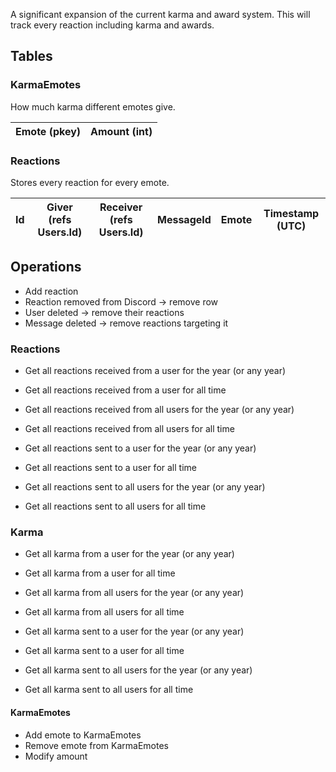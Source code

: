 A significant expansion of the current karma and award system. This will track every reaction including karma and awards.

## Tables
### KarmaEmotes
How much karma different emotes give.

| Emote (pkey) | Amount (int) |
| ------------ | ------------ |
### Reactions
Stores every reaction for every emote.

| Id  | Giver (refs Users.Id) | Receiver (refs Users.Id) | MessageId | Emote | Timestamp (UTC) |
| --- | --------------------- | ------------------------ | --------- | ----- | --------------- |

## Operations
- Add reaction
- Reaction removed from Discord → remove row
- User deleted → remove their reactions
- Message deleted → remove reactions targeting it

### Reactions
- Get all reactions received from a user for the year (or any year)
- Get all reactions received from a user for all time
- Get all reactions received from all users for the year (or any year)
- Get all reactions received from all users for all time

- Get all reactions sent to a user for the year (or any year)
- Get all reactions sent to a user for all time
- Get all reactions sent to all users for the year (or any year)
- Get all reactions sent to all users for all time

### Karma
- Get all karma from a user for the year (or any year)
- Get all karma from a user for all time
- Get all karma from all users for the year (or any year)
- Get all karma from all users for all time

- Get all karma sent to a user for the year (or any year)
- Get all karma sent to a user for all time
- Get all karma sent to all users for the year (or any year)
- Get all karma sent to all users for all time

#### KarmaEmotes
- Add emote to KarmaEmotes
- Remove emote from KarmaEmotes
- Modify amount
